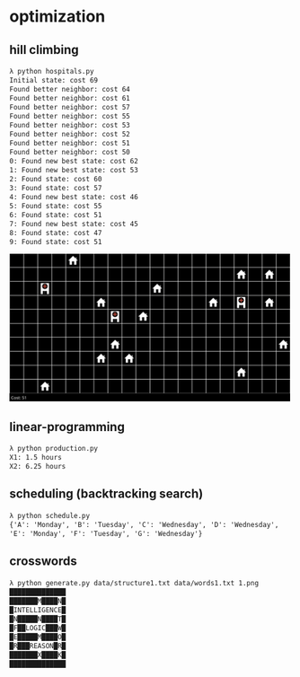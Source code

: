 # optimization

## hill climbing

```
λ python hospitals.py
Initial state: cost 69
Found better neighbor: cost 64
Found better neighbor: cost 61
Found better neighbor: cost 57
Found better neighbor: cost 55
Found better neighbor: cost 53
Found better neighbor: cost 52
Found better neighbor: cost 51
Found better neighbor: cost 50
0: Found new best state: cost 62
1: Found new best state: cost 53
2: Found state: cost 60
3: Found state: cost 57
4: Found new best state: cost 46
5: Found state: cost 55
6: Found state: cost 51
7: Found new best state: cost 45
8: Found state: cost 47
9: Found state: cost 51
```

<img src="hill-climbing/assets/random-start-hill-climbing.png" alt="Hill Climbing" style="width:500px;"/>

## linear-programming

```
λ python production.py
X1: 1.5 hours
X2: 6.25 hours
```

## scheduling (backtracking search)

```
λ python schedule.py
{'A': 'Monday', 'B': 'Tuesday', 'C': 'Wednesday', 'D': 'Wednesday', 'E': 'Monday', 'F': 'Tuesday', 'G': 'Wednesday'}
```

## crosswords

```
λ python generate.py data/structure1.txt data/words1.txt 1.png
██████████████
███████M████N█
█INTELLIGENCE█
█N█████N████T█
█F██LOGIC███W█
█E█████M████O█
█R███REASON█R█
███████X████K█
██████████████
```